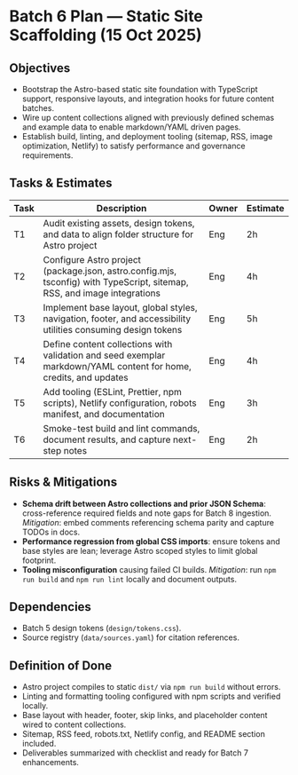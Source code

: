 # Batch 6 Plan — Static Site Scaffolding (15 Oct 2025)

## Objectives
- Bootstrap the Astro-based static site foundation with TypeScript support, responsive layouts, and integration hooks for future content batches.
- Wire up content collections aligned with previously defined schemas and example data to enable markdown/YAML driven pages.
- Establish build, linting, and deployment tooling (sitemap, RSS, image optimization, Netlify) to satisfy performance and governance requirements.

## Tasks & Estimates
| Task | Description | Owner | Estimate |
| --- | --- | --- | --- |
| T1 | Audit existing assets, design tokens, and data to align folder structure for Astro project | Eng | 2h |
| T2 | Configure Astro project (package.json, astro.config.mjs, tsconfig) with TypeScript, sitemap, RSS, and image integrations | Eng | 4h |
| T3 | Implement base layout, global styles, navigation, footer, and accessibility utilities consuming design tokens | Eng | 5h |
| T4 | Define content collections with validation and seed exemplar markdown/YAML content for home, credits, and updates | Eng | 4h |
| T5 | Add tooling (ESLint, Prettier, npm scripts), Netlify configuration, robots manifest, and documentation | Eng | 3h |
| T6 | Smoke-test build and lint commands, document results, and capture next-step notes | Eng | 2h |

## Risks & Mitigations
- **Schema drift between Astro collections and prior JSON Schema**: cross-reference required fields and note gaps for Batch 8 ingestion. *Mitigation*: embed comments referencing schema parity and capture TODOs in docs.
- **Performance regression from global CSS imports**: ensure tokens and base styles are lean; leverage Astro scoped styles to limit global footprint.
- **Tooling misconfiguration** causing failed CI builds. *Mitigation*: run `npm run build` and `npm run lint` locally and document outputs.

## Dependencies
- Batch 5 design tokens (`design/tokens.css`).
- Source registry (`data/sources.yaml`) for citation references.

## Definition of Done
- Astro project compiles to static `dist/` via `npm run build` without errors.
- Linting and formatting tooling configured with npm scripts and verified locally.
- Base layout with header, footer, skip links, and placeholder content wired to content collections.
- Sitemap, RSS feed, robots.txt, Netlify config, and README section included.
- Deliverables summarized with checklist and ready for Batch 7 enhancements.

